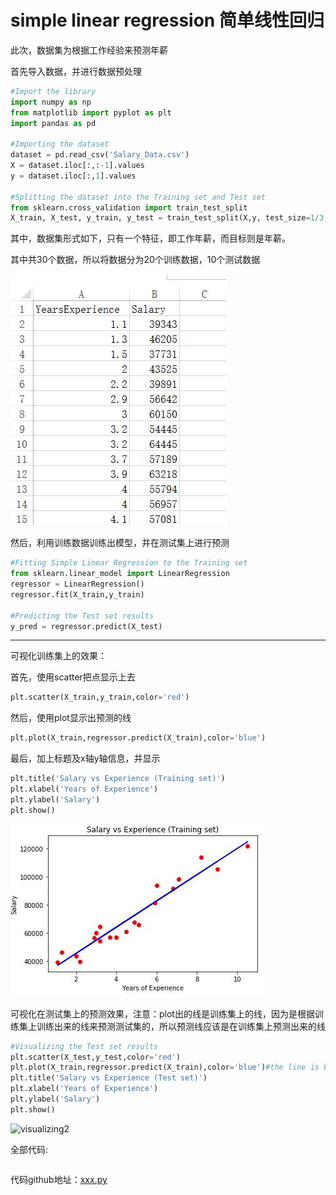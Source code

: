 # simple linear regression 简单线性回归

此次，数据集为根据工作经验来预测年薪

首先导入数据，并进行数据预处理

```python
#Import the library
import numpy as np
from matplotlib import pyplot as plt
import pandas as pd

#Importing the dataset
dataset = pd.read_csv('Salary_Data.csv')
X = dataset.iloc[:,:-1].values
y = dataset.iloc[:,1].values

#Splitting the dataset into the Training set and Test set
from sklearn.cross_validation import train_test_split
X_train, X_test, y_train, y_test = train_test_split(X,y, test_size=1/3, random_state=0 )
```

其中，数据集形式如下，只有一个特征，即工作年薪，而目标则是年薪。

其中共30个数据，所以将数据分为20个训练数据，10个测试数据

![Salary_Data_screenshoot](pic/Salary_Data_screenshoot.jpg)

然后，利用训练数据训练出模型，并在测试集上进行预测

```python
#Fitting Simple Linear Regression to the Training set
from sklearn.linear_model import LinearRegression
regressor = LinearRegression()
regressor.fit(X_train,y_train)

#Predicting the Test set results
y_pred = regressor.predict(X_test)
```

---



可视化训练集上的效果：

首先，使用scatter把点显示上去

```python
plt.scatter(X_train,y_train,color='red')
```

然后，使用plot显示出预测的线

```python
plt.plot(X_train,regressor.predict(X_train),color='blue')

```

最后，加上标题及x轴y轴信息，并显示

```python
plt.title('Salary vs Experience (Training set)')
plt.xlabel('Years of Experience')
plt.ylabel('Salary')
plt.show()
```

![visualizing1](pic\visualizing1.jpg)

可视化在测试集上的预测效果，注意：plot出的线是训练集上的线，因为是根据训练集上训练出来的线来预测测试集的，所以预测线应该是在训练集上预测出来的线

```python
#Visualizing the Test set results
plt.scatter(X_test,y_test,color='red')
plt.plot(X_train,regressor.predict(X_train),color='blue')#the line is based on training set so we don't have to replace this by test set
plt.title('Salary vs Experience (Test set)')
plt.xlabel('Years of Experience')
plt.ylabel('Salary')
plt.show()
```



![visualizing2](C:\Users\Administrator\Dropbox\博客\机器学习-python\02_simple_linear_regression\markdowns\pic\visualizing2.jpg)















全部代码:

```python

```



代码github地址：[xxx.py](xxx)

